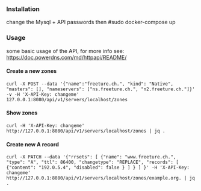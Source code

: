 ### Installation

change the Mysql + API passwords then #sudo docker-compose up

### Usage

some basic usage of the API, for more info see: https://doc.powerdns.com/md/httpapi/README/

#### Create a new zones
`curl -X POST --data '{"name":"freeture.ch.", "kind": "Native", "masters": [], "nameservers": ["ns.freeture.ch.", "n2.freeture.ch."]}' -v -H 'X-API-Key: changeme' 127.0.0.1:8080/api/v1/servers/localhost/zones`


#### Show zones
`curl -H 'X-API-Key: changeme' http://127.0.0.1:8080/api/v1/servers/localhost/zones | jq .`

#### Create new A record
`curl -X PATCH --data '{"rrsets": [ {"name": "www.freeture.ch.", "type": "A", "ttl": 86400, "changetype": "REPLACE", "records": [ {"content": "192.0.5.4", "disabled": false } ] } ] }' -H 'X-API-Key: changeme' http://127.0.0.1:8080/api/v1/servers/localhost/zones/example.org. | jq .`
